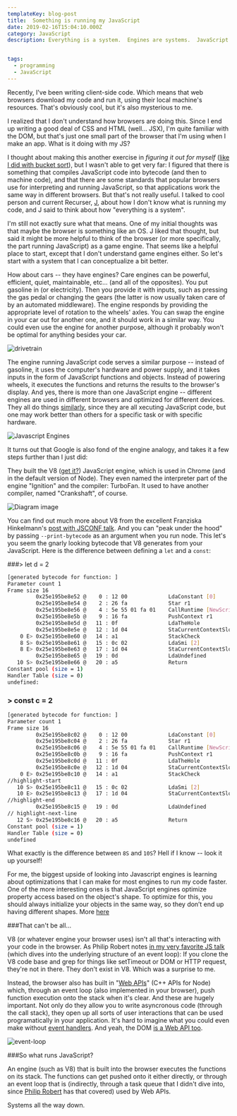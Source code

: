 ```yaml
---
templateKey: blog-post
title:  Something is running my JavaScript
date: 2019-02-16T15:04:10.000Z
category: JavaScript
description: Everything is a system.  Engines are systems.  JavaScript is run in an engine in a system in your browser.


tags:
  - programming
  - JavaScript
---
```



Recently, I've been writing client-side code.  Which means that web browsers download my code and run it, using their local machine's resources.  That's obviously cool, but it's also mysterious to me.

I realized that I don't understand how browsers are doing this.  Since I end up writing a good deal of CSS and HTML (well... JSX), I'm quite familiar with the DOM, but that's just one small part of the browser that I'm using when I make an app.  What is it doing with my JS?

I thought about making this another exercise in *figuring it out for myself* ([like I did with bucket sort](https://jonsjournal.com/blog/2019-02-02-sort_deck_of_cards)), but I wasn't able to get very far: I figured that there is something that compiles JavaScript code into bytecode (and then to machine code), and that there are some standards that popular browsers use for interpreting and running JavaScript, so that applications work the same way in different browsers.  But that's not really useful.  I talked to cool person and current Recurser, [J](https://optimistictypes.com/), about how I don't know what is running my code, and J said to think about how "everything is a system".   

I'm still not exactly sure what that means.  One of my initial thoughts was that maybe the browser is something like an OS.  J liked that thought, but said it might be more helpful to think of the browser (or more specifically, the part running JavaScript) as a game engine.  That seems like a helpful place to start, except that I don't understand game engines either. So let's start with a system that I can conceptualize a bit better.

How about cars -- they have engines?  Care engines can be powerful, efficient, quiet, maintainable, etc... (and all of the opposites).  You put gasoline in (or electricity).  Then you provide it with inputs, such as pressing the gas pedal or changing the gears (the latter is now usually taken care of by an automated middleware).  The engine responds by providing the appropriate level of rotation to the wheels' axles.  You can swap the engine in your car out for another one, and it should work in a similar way.  You could even use the engine for another purpose, although it probably won't be optimal for anything besides your car.

![drivetrain](/img/drivetrain.jpg)

The engine running JavaScript code serves a similar purpose -- instead of gasoline, it uses the computer's hardware and power supply, and it takes inputs in the form of JavaScript functions and objects.  Instead of powering wheels, it executes the functions and returns the results to the browser's display.  And yes, there is more than one JavaScript engine -- different engines are used in different browsers and optimized for different devices.  They all do things [similarly](https://en.wikipedia.org/wiki/ECMAScript), since they are all xecuting JavaScript code, but one may work better than others for a specific task or with specific hardware.

![Javascript Engines](/img/diagram_browserparts.png)

It turns out that Google is also fond of the engine analogy, and takes it a few steps further than I just did:

They built the V8 ([get it?](https://en.wikipedia.org/wiki/V8_engine)) JavaScript engine, which is used in Chrome (and in the default version of Node).  They even named the interpreter part of the engine "Ignition" and the compiler: TurboFan.  It used to have another compiler, named "Crankshaft", of course.

![Diagram image](/img/v8.png)

You can find out much more about V8 from the excellent Franziska Hinkelmann's [post with JSCONF talk](https://fhinkel.rocks/2017/08/16/Understanding-V8-s-Bytecode/).  And you can "peak under the hood" by passing `--print-bytecode` as an argument when you run node.  This let's you seem the gnarly looking bytecode that V8 generates from your JavaScript.  Here is the difference between defining a `let` and a `const`:

###> let d = 2
```bash
[generated bytecode for function: ]
Parameter count 1
Frame size 16
         0x25e195be8e52 @    0 : 12 00             LdaConstant [0]
         0x25e195be8e54 @    2 : 26 fa             Star r1
         0x25e195be8e56 @    4 : 5e 55 01 fa 01    CallRuntime [NewScriptContext], r1-r1
         0x25e195be8e5b @    9 : 16 fa             PushContext r1
         0x25e195be8e5d @   11 : 0f                LdaTheHole 
         0x25e195be8e5e @   12 : 1d 04             StaCurrentContextSlot [4]
    0 E> 0x25e195be8e60 @   14 : a1                StackCheck 
    8 S> 0x25e195be8e61 @   15 : 0c 02             LdaSmi [2]
    8 E> 0x25e195be8e63 @   17 : 1d 04             StaCurrentContextSlot [4]
         0x25e195be8e65 @   19 : 0d                LdaUndefined 
   10 S> 0x25e195be8e66 @   20 : a5                Return 
Constant pool (size = 1)
Handler Table (size = 0)
undefined:
```
### > const c = 2
```bash
[generated bytecode for function: ]
Parameter count 1
Frame size 16
         0x25e195be8c02 @    0 : 12 00             LdaConstant [0]
         0x25e195be8c04 @    2 : 26 fa             Star r1
         0x25e195be8c06 @    4 : 5e 55 01 fa 01    CallRuntime [NewScriptContext], r1-r1
         0x25e195be8c0b @    9 : 16 fa             PushContext r1
         0x25e195be8c0d @   11 : 0f                LdaTheHole 
         0x25e195be8c0e @   12 : 1d 04             StaCurrentContextSlot [4]
    0 E> 0x25e195be8c10 @   14 : a1                StackCheck
//highlight-start
   10 S> 0x25e195be8c11 @   15 : 0c 02             LdaSmi [2]
   10 E> 0x25e195be8c13 @   17 : 1d 04             StaCurrentContextSlot [4]
//highlight-end
         0x25e195be8c15 @   19 : 0d                LdaUndefined
// highlight-next-line
   12 S> 0x25e195be8c16 @   20 : a5                Return 
Constant pool (size = 1)
Handler Table (size = 0)
undefined
```

What exactly is the difference between `8S` and `10S`?  Hell if I know -- look it up yourself!

For me, the biggest upside of looking into Javascript engines is learning about optimizations that I can make for most engines to run my code faster.  One of the more interesting ones is that JavaScript engines optimize property access based on the object's shape.  To optimize for this, you should always initialize your objects in the same way, so they don’t end up having different shapes.  More [here](https://mathiasbynens.be/notes/shapes-ics)

###That can't be all...

V8 (or whatever engine your browser uses) isn't all that's interacting with your code in the browser.  As Philip Robert notes [in my very favorite JS talk](https://2014.jsconf.eu/speakers/philip-roberts-what-the-heck-is-the-event-loop-anyway.html) (which dives into the underlying structure of an event loop):
  If you clone the V8 code base and grep for things like setTimeout or DOM or HTTP request, they're not in there. They don't exist in V8. Which was a surprise to me.

Instead, the browser also has built in "[Web APIs](https://developer.mozilla.org/en-US/docs/Web/API)" (C++ APIs for Node) which, through an event loop (also implemented in your browser), push function execution onto the stack when it's clear.  And these are hugely important.  Not only do they allow you to write asyncronous code (through the call stack), they open up all sorts of user interactions that can be used programatically in your application.  It's hard to imagine what you could even make without [event handlers](https://developer.mozilla.org/en-US/docs/Web/API/GlobalEventHandlers).  And yeah, the DOM [is a Web API too](https://developer.mozilla.org/en-US/docs/Web/API/Document_Object_Model).

![event-loop](/img/event-loop.png)

###So what runs JavaScript?  

An engine (such as V8) that is built into the browser executes the functions on its stack.  The functions can get pushed onto it either directly, or through an event loop that is (indirectly, through a task queue that I didn't dive into, since [Philip Robert](https://2014.jsconf.eu/speakers/philip-roberts-what-the-heck-is-the-event-loop-anyway.html) has that covered) used by Web APIs.  

Systems all the way down.